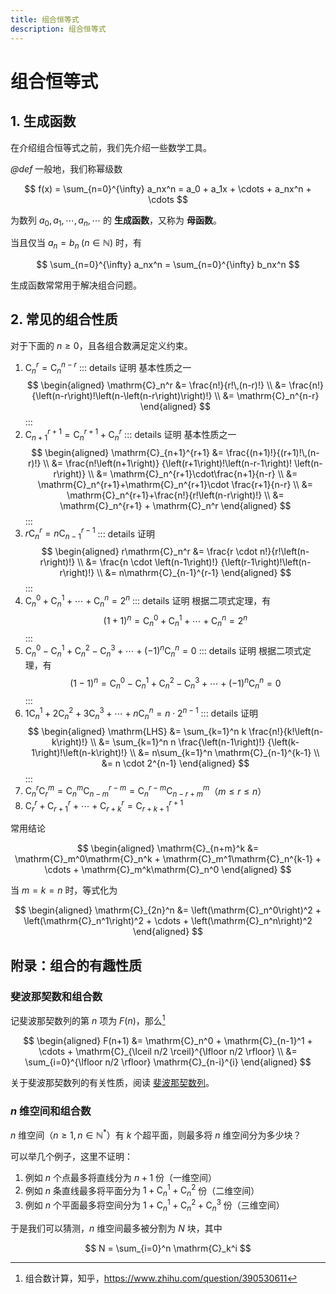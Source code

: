 ```yaml
---
title: 组合恒等式
description: 组合恒等式
---
```


# 组合恒等式

## 1. 生成函数

在介绍组合恒等式之前，我们先介绍一些数学工具。

*@def* 一般地，我们称幂级数

$$
f(x) = \sum_{n=0}^{\infty} a_nx^n =
a_0 + a_1x + \cdots + a_nx^n + \cdots
$$

为数列 $a_0,\,a_1,\,\cdots,\,a_n,\,\cdots$ 的 **生成函数**，又称为 **母函数**。

当且仅当 $a_n = b_n\;(n \in \mathbb{N})$ 时，有

$$
\sum_{n=0}^{\infty} a_nx^n = \sum_{n=0}^{\infty} b_nx^n
$$

生成函数常常用于解决组合问题。

## 2. 常见的组合性质

对于下面的 $n \geqslant 0$，且各组合数满足定义约束。

1. $\mathrm{C}_n^r = \mathrm{C}_n^{n-r}$
    ::: details 证明
    基本性质之一
    $$
    \begin{aligned}
        \mathrm{C}_n^r &= \frac{n!}{r!\,(n-r)!} \\
        &= \frac{n!}
        {\left(n-r\right)!\left(n-\left(n-r\right)\right)!} \\
        &= \mathrm{C}_n^{n-r}
    \end{aligned}
    $$
    :::
2. $\mathrm{C}_{n+1}^{r+1} = \mathrm{C}_n^{r+1} + \mathrm{C}_n^r$
    ::: details 证明
    基本性质之一
    $$
    \begin{aligned}
        \mathrm{C}_{n+1}^{r+1}
        &= \frac{(n+1)!}{(r+1)!\,(n-r)!} \\
        &= \frac{n!\left(n+1\right)}
        {\left(r+1\right)!\left(n-r-1\right)!
        \left(n-r\right)} \\
        &= \mathrm{C}_n^{r+1}\cdot\frac{n+1}{n-r} \\
        &= \mathrm{C}_n^{r+1}+\mathrm{C}_n^{r+1}\cdot
        \frac{r+1}{n-r} \\
        &= \mathrm{C}_n^{r+1}+\frac{n!}{r!\left(n-r\right)!} \\
        &= \mathrm{C}_n^{r+1} + \mathrm{C}_n^r
    \end{aligned}
    $$
    :::
3. $r\mathrm{C}_n^r = n\mathrm{C}_{n-1}^{r-1}$
    ::: details 证明
    $$
    \begin{aligned}
        r\mathrm{C}_n^r &=
        \frac{r \cdot n!}{r!\left(n-r\right)!} \\
        &= \frac{n \cdot \left(n-1\right)!}
        {\left(r-1\right)!\left(n-r\right)!} \\
        &= n\mathrm{C}_{n-1}^{r-1}
    \end{aligned}
    $$
    :::
4. $\mathrm{C}_n^0 + \mathrm{C}_n^1 + \cdots + \mathrm{C}_n^n = 2^n$
    ::: details 证明
    根据二项式定理，有
    $$
    \left(1+1\right)^n = \mathrm{C}_n^0 + \mathrm{C}_n^1 + \cdots + \mathrm{C}_n^n = 2^n
    $$
    :::
5. $\mathrm{C}_n^0 - \mathrm{C}_n^1 + \mathrm{C}_n^2 - \mathrm{C}_n^3 + \cdots + (-1)^n\mathrm{C}_n^n = 0$
    ::: details 证明
    根据二项式定理，有
    $$
    \left(1-1\right)^n = \mathrm{C}_n^0 - \mathrm{C}_n^1 + \mathrm{C}_n^2 - \mathrm{C}_n^3 + \cdots + (-1)^n\mathrm{C}_n^n = 0
    $$
    :::
6. $1\mathrm{C}_n^1 + 2\mathrm{C}_n^2 + 3\mathrm{C}_n^3 + \cdots + n\mathrm{C}_n^n = n \cdot 2^{n-1}$
    ::: details 证明
    $$
    \begin{aligned}
        \mathrm{LHS}
        &= \sum_{k=1}^n k \frac{n!}{k!\left(n-k\right)!} \\
        &= \sum_{k=1}^n n \frac{\left(n-1\right)!}
        {\left(k-1\right)!\left(n-k\right)!} \\
        &= n\sum_{k=1}^n \mathrm{C}_{n-1}^{k-1} \\
        &= n \cdot 2^{n-1}
    \end{aligned}
    $$
    :::
7. $\mathrm{C}_n^r\mathrm{C}_r^m = \mathrm{C}_n^m\mathrm{C}_{n-m}^{r-m} = \mathrm{C}_n^{r-m}\mathrm{C}_{n-r+m}^m$（$m \leqslant r \leqslant n$）
8. $\mathrm{C}_r^r + \mathrm{C}_{r+1}^r + \cdots + \mathrm{C}_{r+k}^r = \mathrm{C}_{r+k+1}^{r+1}$

常用结论

$$
\begin{aligned}
    \mathrm{C}_{n+m}^k &= \mathrm{C}_m^0\mathrm{C}_n^k +
    \mathrm{C}_m^1\mathrm{C}_n^{k-1} + \cdots +
    \mathrm{C}_m^k\mathrm{C}_n^0
\end{aligned}
$$

当 $m = k = n$ 时，等式化为

$$
\begin{aligned}
    \mathrm{C}_{2n}^n &= \left(\mathrm{C}_n^0\right)^2 +
    \left(\mathrm{C}_n^1\right)^2 + \cdots +
    \left(\mathrm{C}_n^n\right)^2
\end{aligned}
$$

## 附录：组合的有趣性质

### 斐波那契数和组合数

记斐波那契数列的第 $n$ 项为 $F(n)$，那么[^1]

[^1]: 组合数计算，知乎，<https://www.zhihu.com/question/390530611>

$$
\begin{aligned}
    F(n+1)
    &= \mathrm{C}_n^0 + \mathrm{C}_{n-1}^1 + \cdots +
    \mathrm{C}_{\lceil n/2 \rceil}^{\lfloor n/2 \rfloor} \\
    &= \sum_{i=0}^{\lfloor n/2 \rfloor} \mathrm{C}_{n-i}^{i}
\end{aligned}
$$

关于斐波那契数列的有关性质，阅读 [斐波那契数列](./fibonacci.md)。

### $n$ 维空间和组合数

$n$ 维空间（$n \geqslant 1,\, n \in \mathbb{N}^*$）有 $k$ 个超平面，则最多将 $n$ 维空间分为多少块？

可以举几个例子，这里不证明：
1. 例如 $n$ 个点最多将直线分为 $n+1$ 份（一维空间）
2. 例如 $n$ 条直线最多将平面分为 $1+\mathrm{C}_n^1+\mathrm{C}_n^2$ 份（二维空间）
3. 例如 $n$ 个平面最多将空间分为 $1+\mathrm{C}_n^1+\mathrm{C}_n^2+\mathrm{C}_n^3$ 份（三维空间）

于是我们可以猜测，$n$ 维空间最多被分割为 $N$ 块，其中

$$
N = \sum_{i=0}^n \mathrm{C}_k^i
$$
